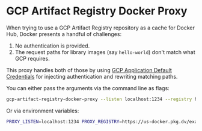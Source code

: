 # GCP Artifact Registry Docker Proxy

When trying to use a GCP Artifact Registry repository as a cache for Docker Hub, Docker presents a handful of challenges:

1. No authentication is provided.
1. The request paths for library images (say `hello-world`) don't match what GCP requires.

This proxy handles both of those by using [GCP Application Default Credentials](https://cloud.google.com/docs/authentication/application-default-credentials) for injecting authentication and rewriting matching paths.

You can either pass the arguments via the command line as flags:

```bash
gcp-artifact-registry-docker-proxy --listen localhost:1234 --registry https://us-docker.pkg.dv/example-project/example-repo
```

Or via environment variables:

```bash
PROXY_LISTEN=localhost:1234 PROXY_REGISTRY=https://us-docker.pkg.dv/example-project/example-repo gcp-artifact-registry-docker-proxy
```
